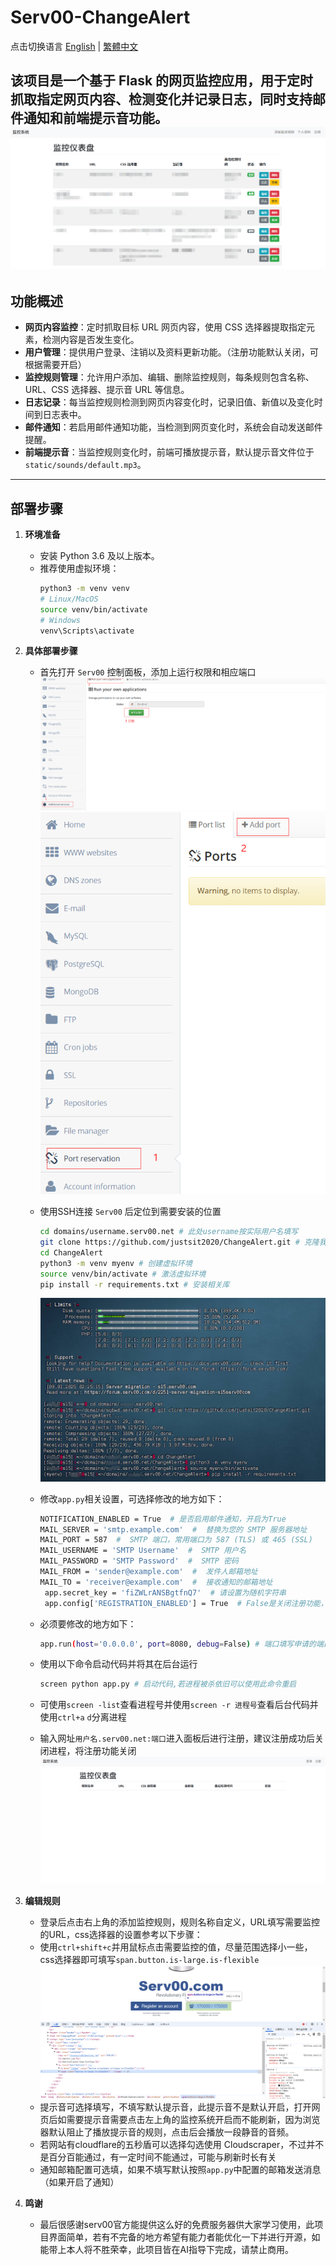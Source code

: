 # Serv00-ChangeAlert

点击切换语言 [English](README.md) | [繁體中文](README.zh_TW.md)

该项目是一个基于 Flask 的网页监控应用，用于定时抓取指定网页内容、检测变化并记录日志，同时支持邮件通知和前端提示音功能。
![img](static/image/readme/0.png)
---

## 功能概述

- **网页内容监控**：定时抓取目标 URL 网页内容，使用 CSS 选择器提取指定元素，检测内容是否发生变化。
- **用户管理**：提供用户登录、注销以及资料更新功能。（注册功能默认关闭，可根据需要开启）
- **监控规则管理**：允许用户添加、编辑、删除监控规则，每条规则包含名称、URL、CSS 选择器、提示音 URL 等信息。
- **日志记录**：每当监控规则检测到网页内容变化时，记录旧值、新值以及变化时间到日志表中。
- **邮件通知**：若启用邮件通知功能，当检测到网页变化时，系统会自动发送邮件提醒。
- **前端提示音**：当监控规则变化时，前端可播放提示音，默认提示音文件位于 `static/sounds/default.mp3`。

---

## 部署步骤

1. **环境准备**  
   - 安装 Python 3.6 及以上版本。  
   - 推荐使用虚拟环境：
     ```bash
     python3 -m venv venv
     # Linux/MacOS
     source venv/bin/activate
     # Windows
     venv\Scripts\activate
     ```

2. **具体部署步骤** 
   - 首先打开 ``Serv00`` 控制面板，添加上运行权限和相应端口![img](static/image/readme/1.png)![img](static/image/readme/2.png)
   
   - 使用SSH连接 ``Serv00`` 后定位到需要安装的位置
   
     ```bash
     cd domains/username.serv00.net # 此处username按实际用户名填写
     git clone https://github.com/justsit2020/ChangeAlert.git # 克隆我的项目
     cd ChangeAlert
     python3 -m venv myenv # 创建虚拟环境
     source venv/bin/activate # 激活虚拟环境
     pip install -r requirements.txt # 安装相关库
     ```
   

     ![img](static/image/readme/3.png)
   
   - 修改``app.py``相关设置，可选择修改的地方如下：
     
     ```bash
     NOTIFICATION_ENABLED = True  # 是否启用邮件通知，开启为True
     MAIL_SERVER = 'smtp.example.com'  #  替换为您的 SMTP 服务器地址
     MAIL_PORT = 587  #  SMTP 端口，常用端口为 587 (TLS) 或 465 (SSL)
     MAIL_USERNAME = 'SMTP Username'  #  SMTP 用户名
     MAIL_PASSWORD = 'SMTP Password'  #  SMTP 密码
     MAIL_FROM = 'sender@example.com'  #  发件人邮箱地址
     MAIL_TO = 'receiver@example.com'  #  接收通知的邮箱地址
      app.secret_key = 'fiZWLrANSBgtfnQ7'  # 请设置为随机字符串
      app.config['REGISTRATION_ENABLED'] = True  # False是关闭注册功能，建议注册后关闭
     ```
     
   - 必须要修改的地方如下：
     ```bash
     app.run(host='0.0.0.0', port=8080, debug=False) # 端口填写申请的端口
     ```
     
   - 使用以下命令启动代码并将其在后台运行
     ```bash
     screen python app.py # 启动代码,若进程被杀依旧可以使用此命令重启
     ```
     
   - 可使用``screen -list``查看进程号并使用``screen -r 进程号``查看后台代码并使用``ctrl+a`` ``d``分离进程
   
   - 输入网址``用户名.serv00.net:端口``进入面板后进行注册，建议注册成功后关闭进程，将注册功能关闭
   ![img](static/image/readme/4.png)
3. **编辑规则**
   - 登录后点击右上角的添加监控规则，规则名称自定义，URL填写需要监控的URL，css选择器的设置参考以下步骤：
    - 使用``ctrl+shift+c``并用鼠标点击需要监控的值，尽量范围选择小一些，css选择器即可填写``span.button.is-large.is-flexible`` ![img](static/image/readme/5.png)
    - 提示音可选择填写，不填写默认提示音，此提示音不是默认开启，打开网页后如需要提示音需要点击左上角的监控系统开启而不能刷新，因为浏览器默认阻止了播放提示音的规则，点击后会播放一段静音的音频。
    - 若网站有cloudflare的五秒盾可以选择勾选使用 Cloudscraper，不过并不是百分百能通过，有一定时间不能通过，可能与刷新时长有关
    - 通知邮箱配置可选填，如果不填写默认按照``app.py``中配置的邮箱发送消息（如果开启了通知）

4. **鸣谢**
   
   - 最后很感谢serv00官方能提供这么好的免费服务器供大家学习使用，此项目界面简单，若有不完备的地方希望有能力者能优化一下并进行开源，如能带上本人将不胜荣幸，此项目皆在AI指导下完成，请禁止商用。